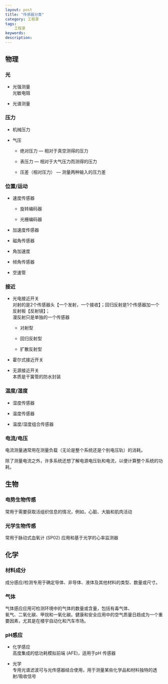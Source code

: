 ```yaml
---
layout: post
title: "传感器分类"
category: 工程录
tags: 
    工程录
keywords: 
description: 
---
```



## 物理

### 光
* 光强测量  
光敏电阻

* 光谱测量

### 压力
* 机械压力

* 气压
    * 绝对压力 — 相对于真空测得的压力

     * 表压力 — 相对于大气压力而测得的压力

    * 压差（相对压力） — 测量两种输入的压力差






### 位置/运动

* 速度传感器
    * 旋转编码器

    * 光栅编码器

* 加速度传感器

* 磁角传感器

* 角加速度

* 倾角传感器

* 空速管

### 接近
* 光电接近开关  
对射的是2个传感器头【一个发射，一个接收】；回归反射是1个传感器加一个反射板【反射镜】；  
漫反射只是单独的一个传感器
    * 对射型

    * 回归反射型

    * 扩散反射型

* 霍尔式接近开关

* 无源接近开关  
本质是干簧管的防水封装

### 温度/湿度
* 湿度传感器

* 温度传感器

* 温度/湿度组合传感器

### 电流/电压
电流测量通常用在测量负载（无论是整个系统还是个别电压轨）的消耗。

除了测量电流之外，许多系统还想了解电源电压轨和电流，以便计算整个系统的功耗。



## 生物

### 电势生物传感
常用于需要获取活组织信息的情况，例如，心脏、大脑和肌肉活动

### 光学生物传感
常用于脉动式血氧计 (SP02) 应用和基于光学的心率监测器

## 化学

### 材料成分
成分感应/检测专用于确定导体、非导体、液体及其他材料的类型、数量或尺寸。

### 气体
气体感应应用可检测环境中的气体的数量或含量，包括有毒气体、  
氧气、二氧化碳、甲烷和一氧化碳。健康和安全应用中的空气质量日趋成为一个重要因素，尤其是在楼宇自动化和汽车市场。

### pH感应
* 化学感应  
高度集成的低功耗模拟前端 (AFE)，适用于pH 传感器

* 光学  
专用光谱滤波可与光传感器结合使用，用于测量某些化学品和材料独特的透射/吸收信号
